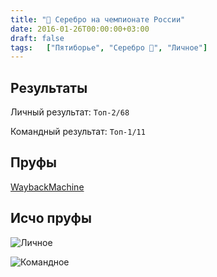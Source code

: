 ```yaml
---
title: "🥈 Серебро на чемпионате России"
date: 2016-01-26T00:00:00+03:00
draft: false
tags:   ["Пятиборье", "Серебро 🥈", "Личное"]
---
```


## Результаты
Личный результат: `Топ-2/68`

Командный результат: `Топ-1/11`


## Пруфы
[WaybackMachine](https://web.archive.org/web/20170205123608/http://www.pentathlon-russia.ru/news/rusnews/2080-rezultaty-sorevnovanij-troebortsev-v-sankt-peterburge.html)

## Исчо пруфы
![Личное](/images/sports/2016/26_01_2016/personal.jpg#center)

![Командное](/images/sports/2016/26_01_2016/team.jpg#center)